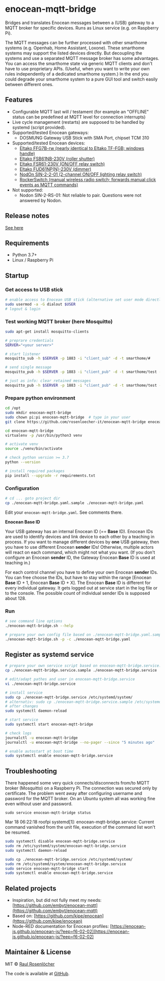 # enocean-mqtt-bridge

Bridges and translates Enocean messages between a (USB) gateway to a MQTT broker for specific devices. 
Runs as Linux service (e.g. on Raspberry Pi).

The MQTT messages can be further processed with other smarthome systems (e.g. Openhab, Home Assistant, Loxone).
These smarthome systems may support the listed devices directly.
But decoupling the systems and use a separated MQTT message broker has some advantages.
You can access the smarthome state via generic MQTT clients and don't have to use proprietary APIs.
(Useful, when you want to write your own rules independently of a dedicated smarthome system.)
In the end you could degrade your smarthome system to a pure GUI tool and switch easily between different ones.

## Features

- Configurable MQTT last will / testament (for example an "OFFLINE" status can be predefined at MQTT level for connection interrupts)
- Live cycle management (restarts) are supposed to be handled by systemd (script provided).
- Supported/tested Enocean gateways:
  - DOSMUNG Gateway USB Stick with SMA Port, chipset TCM 310
- Supported/tested Enocean devices:
  - [Eltako FFG7B-rw (nearly identical to Eltako TF-FGB; windows handle)](./docs/eltako_ffg7b.md)
  - [Eltako FSB61NB-230V (roller shutter)](./docs/eltako_fsb61.md)
  - [Eltako FSR61-230V (ON/OFF relay switch)](./docs/eltako_fsr61.md)
  - [Eltako FUD61NP(N)-230V (dimmer)](./docs/eltako_fud61.md)
  - [NodOn SIN-2-2-01 (2-channel ON/OFF lighting relay switch)](./docs/nodon_sin22.md)
  - [RockerSwitch (manual wireless radio switch; forwards manual click events as MQTT commands)](./docs/rocker_switch.md)
- Not supported:
  - Nodon SIN-2-RS-01: Not reliable to pair. Questions were not answered by Nodon.

## Release notes

[See here](./docs/release_notes.md)

## Requirements

- Python 3.7+
- Linux / Raspberry Pi

## Startup

### Get access to USB stick
```bash
# enable access to Enocean USB stick (alternative set user mode directly)
sudo usermod -a -G dialout $USER
# logout & login
```

### Test working MQTT broker (here Mosquitto)
```bash
sudo apt-get install mosquitto-clients

# preprare credentials
SERVER="<your server>"

# start listener
mosquitto_sub -h $SERVER -p 1883 -i "client_sub" -d -t smarthome/#

# send single message
mosquitto_pub -h $SERVER -p 1883 -i "client_pub" -d -t smarthome/test -m "test_$(date)"

# just as info: clear retained messages
mosquitto_pub -h $SERVER -p 1883 -i "client_pub" -d -t smarthome/test -n -r -d
```

### Prepare python environment
```bash
cd /opt
sudo mkdir enocean-mqtt-bridge
sudo chown pi:pi enocean-mqtt-bridge  # type in your user
git clone https://github.com/rosenloecher-it/enocean-mqtt-bridge enocean-mqtt-bridge

cd enocean-mqtt-bridge
virtualenv -p /usr/bin/python3 venv

# activate venv
source ./venv/bin/activate

# check python version >= 3.7
python --version

# install required packages
pip install --upgrade -r requirements.txt
```

### Configuration

```bash
# cd ... goto project dir
cp ./enocean-mqtt-bridge.yaml.sample ./enocean-mqtt-bridge.yaml
```

Edit your `enocean-mqtt-bridge.yaml`. See comments there. 

**Enocean Base ID**

Your USB gateway has an internal Enocean ID (== **Base** ID). Enocean IDs are used to identify devices and link device to each other by a 
teaching in process. If you want to manage different devices by **one** USB gateway, then you have to use different Enocean **sender** IDs! 
Otherwise, multiple actors will react on each command, which might not what you want. (If you don't configure an Enocean **sender** ID, 
the Gateway Enocean **Base** ID is used at teaching in.) 

For each control channel you have to define your own Enocean **sender** IDs. You can free choose the IDs, but have to stay within the range 
[Enocean **Base** ID + 1, Enocean **Base** ID + X]. The Enocean **Base** ID is different for every individual gateway. It gets logged out 
at service start in the log file or to the console. The possible count of individual sender IDs is supposed about 128. 

### Run

```bash
# see command line options
./enocean-mqtt-bridge.sh --help

# prepare your own config file based on ./enocean-mqtt-bridge.yaml.sample
./enocean-mqtt-bridge.sh -p -c ./enocean-mqtt-bridge.yaml
```

## Register as systemd service
```bash
# prepare your own service script based on enocean-mqtt-bridge.service.sample
cp ./enocean-mqtt-bridge.service.sample ./enocean-mqtt-bridge.service

# edit/adapt pathes and user in enocean-mqtt-bridge.service
vi ./enocean-mqtt-bridge.service

# install service
sudo cp ./enocean-mqtt-bridge.service /etc/systemd/system/
# alternativ: sudo cp ./enocean-mqtt-bridge.service.sample /etc/systemd/system//enocean-mqtt-bridge.service
# after changes
sudo systemctl daemon-reload

# start service
sudo systemctl start enocean-mqtt-bridge

# check logs
journalctl -u enocean-mqtt-bridge
journalctl -u enocean-mqtt-bridge --no-pager --since "5 minutes ago"

# enable autostart at boot time
sudo systemctl enable enocean-mqtt-bridge.service
```

## Troubleshooting

There happened some very quick connects/disconnects from/to MQTT broker (Mosquitto) on a Raspberry Pi. The connection
was secured only by certificate. The problem went away after configuring username and password for the MQTT broker.
On an Ubuntu system all was working fine even without user and password.

`sudo service enocean-mqtt-bridge status`

Mar 18 06:22:18 roofpi systemd[1]: enocean-mqtt-bridge.service: Current command vanished from the unit file, execution of the command list won't be resumed.

```bash
sudo systemctl disable enocean-mqtt-bridge.service
sudo rm /etc/systemd/system/enocean-mqtt-bridge.service
sudo systemctl daemon-reload

sudo cp ./enocean-mqtt-bridge.service /etc/systemd/system/
sudo rm /etc/systemd/system/enocean-mqtt-bridge.service
sudo service enocean-mqtt-bridge start
sudo systemctl enable enocean-mqtt-bridge.service
```

## Related projects

- Inspiration, but did not fully meet my needs: [https://github.com/embyt/enocean-mqtt](https://github.com/embyt/enocean-mqtt)
- Based on: [https://github.com/kipe/enocean](https://github.com/kipe/enocean)
- Node-RED documentation for Enocean profiles: [https://enocean-js.github.io/enocean-js/?eep=f6-02-02](https://enocean-js.github.io/enocean-js/?eep=f6-02-02)


## Maintainer & License

MIT © [Raul Rosenlöcher](https://github.com/rosenloecher-it)

The code is available at [GitHub][home].

[home]: https://github.com/rosenloecher-it/enocean-mqtt-bridge
